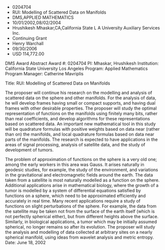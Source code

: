 
* 0204704
* RUI: Modelling of Scattered Data on Manifolds
* DMS,APPLIED MATHEMATICS
* 10/01/2002,08/02/2004
* Hrushikesh Mhaskar,CA,California State L A University Auxiliary Services Inc.
* Continuing Grant
* Henry Warchall
* 09/30/2006
* USD 114,772.00

DMS Award Abstract Award #: 0204704 PI: Mhaskar, Hrushikesh Institution:
California State University Los Angeles Program: Applied Mathematics Program
Manager: Catherine Mavriplis

Title: RUI: Modelling of Scattered Data on Manifolds

The proposer will continue his research on the modelling and analysis of
scattered data on the sphere and other manifolds. For the analysis of data, he
will develop frames having small or compact supports, and having dual frames
with other desirable properties. The proposer will study the optimal
representation of functions on the manifolds using finitely many bits, rather
than real coefficients, and develop algorithms for these representations based
on scattered data. An important new mathematical tool in this study will be
quadrature formulas with positive weights based on data near (rather than on)
the manifolds, and local quadrature formulas based on data near parts of the
manifolds. The research is expected to have applications in the areas of signal
processing, analysis of satellite data, and the study of development of tumors.

The problem of approximation of functions on the sphere is a very old one; among
the early workers in this area was Gauss. It arises naturally in geodesic
studies, for example, the study of the environment, and variations in the
gravitational and electromagnetic fields around the earth. The data taken from a
satellite is most naturally modelled as a function on the sphere. Additional
applications arise in mathematical biology, where the growth of a tumor is
modelled by a system of differential equations satisfied by functions on a
sphere, which need to be approximated efficiently and accurately in real time.
Many recent applications require a study of functions on slight perturbations of
the sphere. For example, the data from the satellite may be taken not from the
surface of the earth itself (which is not perfectly spherical either), but from
different heights above the surface. Similarly, in biological applications, a
tumor which may be initially assumed spherical, no longer remains so after its
evolution. The proposer will study the analysis and modelling of data collected
at arbitrary sites on a nearly spherical manifold, using ideas from wavelet
analysis and metric entropy. Date: June 18, 2002

